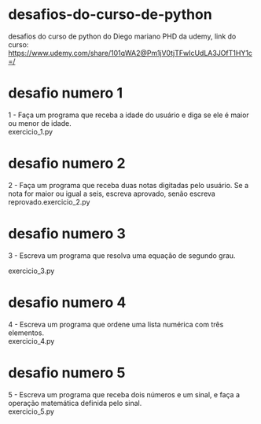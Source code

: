# desafios-do-curso-de-python
desafios do curso de python do Diego mariano PHD da udemy,
link do curso: https://www.udemy.com/share/101qWA2@Pm1jV0tjTFwIcUdLA3JOfT1HY1c=/

# desafio numero 1
1 - Faça um programa que receba a idade do usuário e diga se ele é maior ou menor de idade.   
exercicio_1.py

# desafio numero 2 
2 - Faça um programa que receba duas notas digitadas pelo usuário. Se a nota for maior ou igual a seis, escreva aprovado, senão escreva reprovado.exercicio_2.py

# desafio numero 3 
3 - Escreva um programa que resolva uma equação de segundo grau.

exercicio_3.py

# desafio numero 4
4 - Escreva um programa que ordene uma lista numérica com três elementos.   
exercicio_4.py

# desafio numero 5 
5 - Escreva um programa que receba dois números e um sinal, e faça a operação matemática definida pelo sinal.  
exercicio_5.py